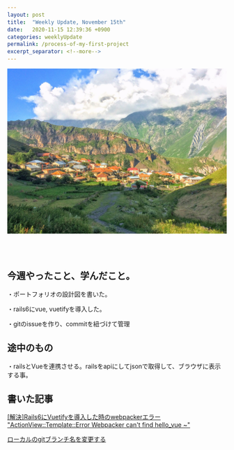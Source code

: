 ```yaml
---
layout: post
title:  "Weekly Update, November 15th"
date:   2020-11-15 12:39:36 +0900
categories: weeklyUpdate
permalink: /process-of-my-first-project
excerpt_separator: <!--more-->
---
```

![image here](/assets/img/one.jpeg)

<!--more-->
<br><br>


## 今週やったこと、学んだこと。

・ポートフォリオの設計図を書いた。<br>

・rails6にvue, vuetifyを導入した。<br>

・gitのissueを作り、commitを紐づけて管理<br>


## 途中のもの

・railsとVueを連携させる。railsをapiにしてjsonで取得して、ブラウザに表示する事。




## 書いた記事
[[解決]Rails6にVuetifyを導入した時のwebpackerエラー "ActionView::Template::Error Webpacker can't find hello_vue ~"](https://qiita.com/kazumawada/items/057dade3845da4381b8c)<br>

[ローカルのgitブランチ名を変更する](https://qiita.com/kazumawada/items/c0086af55f5d9a4e3783)


